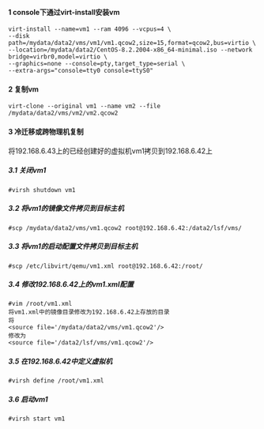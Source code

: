 #### 1 console下通过virt-install安装vm

```
virt-install --name=vm1 --ram 4096 --vcpus=4 \
--disk path=/mydata/data2/vms/vm1/vm1.qcow2,size=15,format=qcow2,bus=virtio \
--location=/mydata/data2/CentOS-8.2.2004-x86_64-minimal.iso --network bridge=virbr0,model=virtio \
--graphics=none --console=pty,target_type=serial \
--extra-args="console=tty0 console=ttyS0"
```



#### 2 复制vm

```
virt-clone --original vm1 --name vm2 --file /mydata/data2/vms/vm2/vm2.qcow2
```



#### 3 冷迁移或跨物理机复制

将192.168.6.43上的已经创建好的虚拟机vm1拷贝到192.168.6.42上

##### 3.1 关闭vm1

````
#virsh shutdown vm1
````

##### 3.2 将vm1的镜像文件拷贝到目标主机

````
#scp /mydata/data2/vms/vm1.qcow2 root@192.168.6.42:/data2/lsf/vms/
````

##### 3.3 将vm1的启动配置文件拷贝到目标主机

```` 
#scp /etc/libvirt/qemu/vm1.xml root@192.168.6.42:/root/
````

##### 3.4 修改192.168.6.42上的vm1.xml配置

```
#vim /root/vm1.xml
将vm1.xml中的镜像目录修改为192.168.6.42上存放的目录
将
<source file='/mydata/data2/vms/vm1.qcow2'/>
修改为
<source file='/data2/lsf/vms/vm1.qcow2'/>
```

##### 3.5 在192.168.6.42中定义虚拟机

```
#virsh define /root/vm1.xml
```

##### 3.6 启动vm1

```
#virsh start vm1
```

